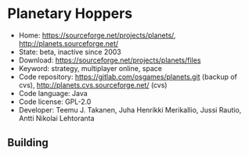 # Planetary Hoppers

- Home: https://sourceforge.net/projects/planets/, http://planets.sourceforge.net/
- State: beta, inactive since 2003
- Download: https://sourceforge.net/projects/planets/files
- Keyword: strategy, multiplayer online, space
- Code repository: https://gitlab.com/osgames/planets.git (backup of cvs), http://planets.cvs.sourceforge.net/ (cvs)
- Code language: Java
- Code license: GPL-2.0
- Developer: Teemu J. Takanen, Juha Henrikki Merikallio, Jussi Rautio, Antti Nikolai Lehtoranta

## Building
